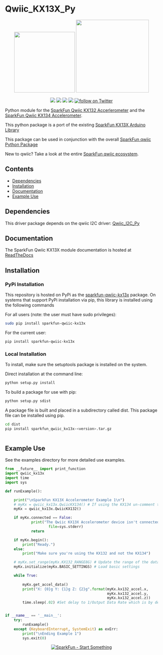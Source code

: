 Qwiic_KX13X_Py
==================

<p align="center">
   <img src="https://cdn.sparkfun.com/assets/custom_pages/2/7/2/qwiic-logo-registered.jpg"  width=200>  
   <img src="https://www.python.org/static/community_logos/python-logo-master-v3-TM.png"  width=240>   
</p>
<p align="center">
	<a href="https://pypi.org/project/sparkfun-qwiic-kx13x/" alt="Package">
		<img src="https://img.shields.io/pypi/pyversions/sparkfun_qwiic_kx13x.svg" /></a>
	<a href="https://github.com/sparkfun/Qwiic_KX13X_Py/issues" alt="Issues">
		<img src="https://img.shields.io/github/issues/sparkfun/Qwiic_KX13X_Py.svg" /></a>
	<a href="https://qwiic-kx13x-py.readthedocs.io/en/latest/?" alt="Documentation">
		<img src="https://readthedocs.org/projects/qwiic-kx13x-py/badge/?version=latest&style=flat" /></a>
	<a href="https://github.com/sparkfun/Qwiic_KX13X_Py/blob/master/LICENSE" alt="License">
		<img src="https://img.shields.io/badge/license-MIT-blue.svg" /></a>
	<a href="https://twitter.com/intent/follow?screen_name=sparkfun">
        	<img src="https://img.shields.io/twitter/follow/sparkfun.svg?style=social&logo=twitter"
           	 alt="follow on Twitter"></a>
	
</p>

Python module for the [SparkFun Qwiic KX132
Accerlerometer](https://www.sparkfun.com/products/17871) and the [SparkFun
Qwiic KX134 Accelerometer](https://www.sparkfun.com/products/17589).

This python package is a port of the existing [SparkFun KX13X Arduino Library](https://github.com/sparkfun/SparkFun_ADXL313_Arduino_Library)

This package can be used in conjunction with the overall [SparkFun qwiic Python Package](https://github.com/sparkfun/Qwiic_Py)

New to qwiic? Take a look at the entire [SparkFun qwiic ecosystem](https://www.sparkfun.com/qwiic).

## Contents

* [Dependencies](#dependencies)
* [Installation](#installation)
* [Documentation](#documentation)
* [Example Use](#example-use)

Dependencies 
---------------
This driver package depends on the qwiic I2C driver: 
[Qwiic_I2C_Py](https://github.com/sparkfun/Qwiic_I2C_Py)

Documentation
-------------
The SparkFun Qwiic KX13X module documentation is hosted at [ReadTheDocs](https://qwiic-kx13x-py.readthedocs.io/en/latest/?)

Installation
-------------

### PyPi Installation
This repository is hosted on PyPi as the [sparkfun-qwiic-kx13x](https://pypi.org/project/sparkfun-qwiic-kx13x/) package. On systems that support PyPi installation via pip, this library is installed using the following commands

For all users (note: the user must have sudo privileges):
```sh
sudo pip install sparkfun-qwiic-kx13x
```
For the current user:

```sh
pip install sparkfun-qwiic-kx13x
```

### Local Installation
To install, make sure the setuptools package is installed on the system.

Direct installation at the command line:
```sh
python setup.py install
```

To build a package for use with pip:
```sh
python setup.py sdist
 ```
A package file is built and placed in a subdirectory called dist. This package file can be installed using pip.
```sh
cd dist
pip install sparkfun_qwiic_kx13x-<version>.tar.gz
  
```
Example Use
 ---------------
See the examples directory for more detailed use examples.

```python
from __future__ import print_function
import qwiic_kx13x
import time
import sys

def runExample():

    print("\nSparkFun KX13X Accelerometer Example 1\n")
    # myKx = qwiic_kx13x.QwiicKX134() # If using the KX134 un-comment this line and replace other instances of "kx132" with "kx134"
    myKx = qwiic_kx13x.QwiicKX132()

    if myKx.connected == False:
            print("The Qwiic KX13X Accelerometer device isn't connected to the system. Please check your connection", \
                    file=sys.stderr)
            return

    if myKx.begin():
        print("Ready.")
    else:
        print("Make sure you're using the KX132 and not the KX134")

    # myKx.set_range(myKx.KX132_RANGE8G) # Update the range of the data output.
    myKx.initialize(myKx.BASIC_SETTINGS) # Load basic settings 

    while True:
            
        myKx.get_accel_data()
        print("X: {0}g Y: {1}g Z: {2}g".format(myKx.kx132_accel.x,
                                               myKx.kx132_accel.y,
                                               myKx.kx132_accel.z))
        time.sleep(.02) #Set delay to 1/Output Data Rate which is by default 50Hz 1/50 = .02


if __name__ == '__main__':
	try:
		runExample()
	except (KeyboardInterrupt, SystemExit) as exErr:
		print("\nEnding Example 1")
		sys.exit(0)

```
<p align="center">
<a href="https://www.sparkfun.com" alt="SparkFun">
<img src="https://cdn.sparkfun.com/assets/custom_pages/3/3/4/dark-logo-red-flame.png" alt="SparkFun - Start Something"></a>
</p>
